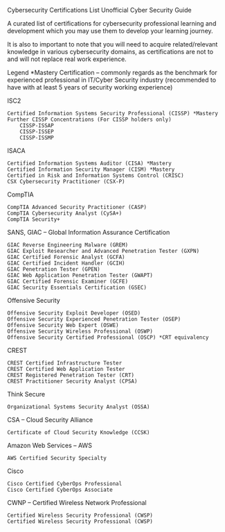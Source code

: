 
Cybersecurity Certifications List
Unofficial Cyber Security Guide

A curated list of certifications for cybersecurity professional learning and development which you may use them to develop your learning journey.

It is also to important to note that you will need to acquire related/relevant knowledge in various cybersecurity domains, as certifications are not to and will not replace real work experience.

Legend
*Mastery Certification – commonly regards as the benchmark for experienced professional in IT/Cyber Security industry (recommended to have with at least 5 years of security working experience)

ISC2

    Certified Information Systems Security Professional (CISSP) *Mastery
    Further CISSP Concentrations (For CISSP holders only)
        CISSP-ISSAP
        CISSP-ISSEP
        CISSP-ISSMP 

ISACA

    Certified Information Systems Auditor (CISA) *Mastery
    Certified Information Security Manager (CISM) *Mastery
    Certified in Risk and Information Systems Control (CRISC)
    CSX Cybersecurity Practitioner (CSX-P)

CompTIA

    CompTIA Advanced Security Practitioner (CASP)
    CompTIA Cybersecurity Analyst (CySA+)
    CompTIA Security+

SANS, GIAC – Global Information Assurance Certification

    GIAC Reverse Engineering Malware (GREM)
    GIAC Exploit Researcher and Advanced Penetration Tester (GXPN)
    GIAC Certified Forensic Analyst (GCFA)
    GIAC Certified Incident Handler (GCIH)
    GIAC Penetration Tester (GPEN)
    GIAC Web Application Penetration Tester (GWAPT)
    GIAC Certified Forensic Examiner (GCFE)
    GIAC Security Essentials Certification (GSEC)

Offensive Security

    Offensive Security Exploit Developer (OSED)
    Offensive Security Experienced Penetration Tester (OSEP)
    Offensive Security Web Expert (OSWE)
    Offensive Security Wireless Professional (OSWP)
    Offensive Security Certified Professional (OSCP) *CRT equivalency

CREST

    CREST Certified Infrastructure Tester
    CREST Certified Web Application Tester
    CREST Registered Penetration Tester (CRT)
    CREST Practitioner Security Analyst (CPSA)

Think Secure

    Organizational Systems Security Analyst (OSSA)

CSA – Cloud Security Alliance

    Certificate of Cloud Security Knowledge (CCSK)

Amazon Web Services – AWS

    AWS Certified Security Specialty

Cisco

    Cisco Certified CyberOps Professional
    Cisco Certified CyberOps Associate

CWNP – Certified Wireless Network Professional

    Certified Wireless Security Professional (CWSP)
    Certified Wireless Security Professional (CWSP)
